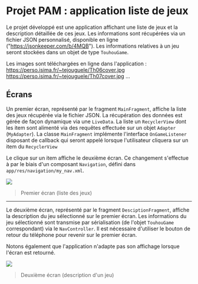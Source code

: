 # Projet PAM : application liste de jeux
Le projet développé est une application affichant une liste de jeux et la description détaillée de ces jeux. Les informations sont récupérées via un fichier JSON personnalisé, disponible en ligne ("https://jsonkeeper.com/b/4MQB").
Les informations relatives à un jeu seront stockées dans un objet de type `TouhouGame`.

Les images sont téléchargées en ligne dans l'application :
    https://perso.isima.fr/~tejouguele/Th06cover.jpg
    https://perso.isima.fr/~tejouguele/Th07cover.jpg
    ...

## Écrans
Un premier écran, représenté par le fragment ``MainFragment``, affiche la liste des jeux récupérée via le fichier JSON. La récupération des données est gérée de façon dynamique via une `LiveData`. La liste un `RecyclerView` dont les item sont alimenté via des requêtes effectuée sur un objet ``Adapter`` (``MyAdapter``). La classe `MainFragment` implémente l'interface `OnGameListener` disposant de callback qui seront appelé lorsque l'utilisateur cliquera sur un item du ``RecyclerView``

Le clique sur un item affiche le deuxième écran. Ce changement s'effectue à par le biais d'un composant `Navigation`, défini dans `app/res/navigation/my_nav.xml`.

![](https://i.imgur.com/fhxvukW.png)
> Premier écran (liste des jeux)

---

Le deuxième écran, représenté par le fragment ``DesciptionFragment``, affiche la description du jeu sélectionné sur le premier écran. Les informations du jeu sélectionné sont transmise par sérialisation (de l'objet ``TouhouGame`` correspondant) via le `NavController`. Il est nécessaire d'utiliser le bouton de retour du téléphone pour revenir sur le premier écran.

Notons également que l'application n'adapte pas son affichage lorsque l'écran est retourné.

![](https://i.imgur.com/fIKBps8.png)
> Deuxième écran (description d'un jeu)

